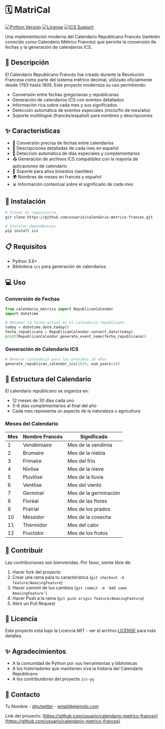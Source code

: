 # 🗓️ MatriCal

[![Python Version](https://img.shields.io/badge/python-3.6+-blue.svg)](https://www.python.org/downloads/)
[![License](https://img.shields.io/badge/license-MIT-green.svg)](LICENSE)
[![ICS Support](https://img.shields.io/badge/format-ICS-orange.svg)](https://icalendar.org/)

Una implementación moderna del Calendario Republicano Francés (también conocido como Calendario Métrico Francés) que permite la conversión de fechas y la generación de calendarios ICS.

## 📖 Descripción

El Calendario Republicano Francés fue creado durante la Revolución Francesa como parte del sistema métrico decimal, utilizado oficialmente desde 1793 hasta 1805. Este proyecto moderniza su uso permitiendo:

- Conversión entre fechas gregorianas y republicanas
- Generación de calendarios ICS con eventos detallados
- Información rica sobre cada mes y sus significados
- Detección automática de eventos especiales (inicio/fin de mes/año)
- Soporte multilingüe (francés/español) para nombres y descripciones

## ✨ Características

- 📅 Conversión precisa de fechas entre calendarios
- 📝 Descripciones detalladas de cada mes en español
- 🎯 Detección automática de días especiales y complementarios
- 📤 Generación de archivos ICS compatibles con la mayoría de aplicaciones de calendario
- 🔄 Soporte para años bisiestos (sextiles)
- 🌍 Nombres de meses en francés y español
- 📊 Información contextual sobre el significado de cada mes

## 🚀 Instalación

```bash
# Clonar el repositorio
git clone https://github.com/usuario/calendario-metrico-frances.git

# Instalar dependencias
pip install ics
```

## 📋 Requisitos

- Python 3.6+
- Biblioteca `ics` para generación de calendarios

## 💻 Uso

### Conversión de Fechas

```python
from calendario_metrico import RepublicanCalendar
import datetime

# Obtener la fecha actual en el calendario republicano
today = datetime.date.today()
fecha_republicana = RepublicanCalendar.convert_date(today)
print(RepublicanCalendar.generate_event_name(fecha_republicana))
```

### Generación de Calendario ICS

```python
# Generar calendario para los próximos 10 años
generate_republican_calendar_ics(2024, num_years=10)
```

## 📅 Estructura del Calendario

El calendario republicano se organiza en:

- 12 meses de 30 días cada uno
- 5-6 días complementarios al final del año
- Cada mes representa un aspecto de la naturaleza o agricultura

### Meses del Calendario

| Mes | Nombre Francés | Significado |
|-----|----------------|-------------|
| 1 | Vendémiaire | Mes de la vendimia |
| 2 | Brumaire | Mes de la niebla |
| 3 | Frimaire | Mes del frío |
| 4 | Nivôse | Mes de la nieve |
| 5 | Pluviôse | Mes de la lluvia |
| 6 | Ventôse | Mes del viento |
| 7 | Germinal | Mes de la germinación |
| 8 | Floréal | Mes de las flores |
| 9 | Prairial | Mes de los prados |
| 10 | Messidor | Mes de la cosecha |
| 11 | Thermidor | Mes del calor |
| 12 | Fructidor | Mes de los frutos |

## 🤝 Contribuir

Las contribuciones son bienvenidas. Por favor, siente libre de:

1. Hacer fork del proyecto
2. Crear una rama para tu característica (`git checkout -b feature/AmazingFeature`)
3. Hacer commit de tus cambios (`git commit -m 'Add some AmazingFeature'`)
4. Hacer Push a la rama (`git push origin feature/AmazingFeature`)
5. Abrir un Pull Request

## 📝 Licencia

Este proyecto está bajo la Licencia MIT - ver el archivo [LICENSE](LICENSE) para más detalles.

## ✨ Agradecimientos

- A la comunidad de Python por sus herramientas y bibliotecas
- A los historiadores que mantienen viva la historia del Calendario Republicano
- A los contribuidores del proyecto `ics-py`

## 📧 Contacto

Tu Nombre - [@tutwitter](https://twitter.com/tutwitter) - email@ejemplo.com

Link del proyecto: [https://github.com/usuario/calendario-metrico-frances](https://github.com/usuario/calendario-metrico-frances)
